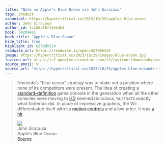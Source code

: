 ```yaml
---
title: "Note on Apple’s Blue Ocean via John Siracusa"
tags: product
canonical: https://hypercritical.co/2023/10/29/apples-blue-ocean
author: John Siracusa
author_id: 1c2b6af6f33ee4b4
book: 34209481
book_title: "Apple’s Blue Ocean"
hide_title: true
highlight_id: 627005524
readwise_url: https://readwise.io/open/627005524
image: https://hypercritical.co/2023/10/29/images/blue-ocean.jpg
favicon_url: https://s2.googleusercontent.com/s2/favicons?domain=hypercritical.co
source_emoji: 🌐
source_url: "https://hypercritical.co/2023/10/29/apples-blue-ocean#:~:text=Nintendo%E2%80%99s%20%E2%80%9Cblue%20ocean%E2%80%9D,%28https%3A%2F%2Fhypercritical.co%2F2013%2F02%2F24%2Fimages%2Fwho-dares-wins.jpg%29."
---
```


> Nintendo’s “blue ocean” strategy was to stake out a position where none of its competitors were present. The idea of creating a [standard-definition](https://en.wikipedia.org/wiki/Standard-definition_television) game console in the generation when all the other consoles were moving to [HD](https://en.wikipedia.org/wiki/High-definition_television) seemed ridiculous, but that’s exactly what Nintendo did. In place of impressive graphics, the Wii differentiated itself with its [motion controls](https://en.wikipedia.org/wiki/Wii#Wii_Remote) and a low price. It was [a hit](https://hypercritical.co/2013/02/24/images/who-dares-wins.jpg).
> <div class="quoteback-footer"><div class="quoteback-avatar"><img class="mini-favicon" src="https://s2.googleusercontent.com/s2/favicons?domain=hypercritical.co"></div><div class="quoteback-metadata"><div class="metadata-inner"><span style="display:none">FROM:</span><div aria-label="John Siracusa" class="quoteback-author"> John Siracusa</div><div aria-label="Apple’s Blue Ocean" class="quoteback-title"> Apple’s Blue Ocean</div></div></div><div class="quoteback-backlink"><a target="_blank" aria-label="go to the full text of this quotation" rel="noopener" href="https://hypercritical.co/2023/10/29/apples-blue-ocean#:~:text=Nintendo%E2%80%99s%20%E2%80%9Cblue%20ocean%E2%80%9D,%28https%3A%2F%2Fhypercritical.co%2F2013%2F02%2F24%2Fimages%2Fwho-dares-wins.jpg%29." class="quoteback-arrow"> Source</a></div></div>